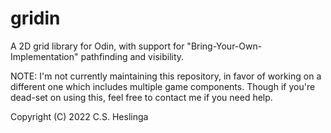 # gridin
A 2D grid library for Odin, with support for "Bring-Your-Own-Implementation" pathfinding and visibility.

NOTE: I'm not currently maintaining this repository, in favor of working on a different one which includes multiple game components. Though if you're dead-set on using this, feel free to contact me if you need help.

Copyright (C) 2022 C.S. Heslinga

